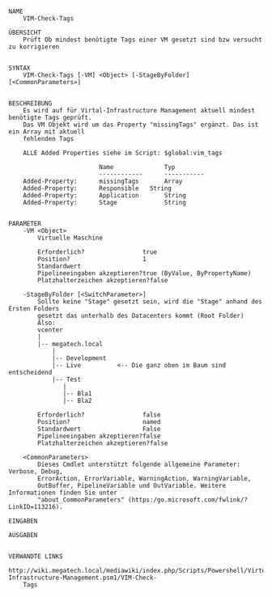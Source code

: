 ﻿```

NAME
    VIM-Check-Tags
    
ÜBERSICHT
    Prüft Ob mindest benötigte Tags einer VM gesetzt sind bzw versucht zu korrigieren
    
    
SYNTAX
    VIM-Check-Tags [-VM] <Object> [-StageByFolder] [<CommonParameters>]
    
    
BESCHREIBUNG
    Es wird auf für Virtal-Infrastructure Management aktuell mindest benötigte Tags geprüft.
    Das VM Objekt wird um das Property "missingTags" ergänzt. Das ist ein Array mit aktuell
    fehlenden Tags
    
    ALLE Added Properties siehe im Script: $global:vim_tags
    
                         Name              Typ
                         ------------      -----------
    Added-Property:      missingTags       Array
    Added-Property:      Responsible   String
    Added-Property:      Application       String
    Added-Property:      Stage             String
    

PARAMETER
    -VM <Object>
        Virtuelle Maschine
        
        Erforderlich?                true
        Position?                    1
        Standardwert                 
        Pipelineeingaben akzeptieren?true (ByValue, ByPropertyName)
        Platzhalterzeichen akzeptieren?false
        
    -StageByFolder [<SwitchParameter>]
        Sollte keine "Stage" gesetzt sein, wird die "Stage" anhand des Ersten Folders
        gesetzt das unterhalb des Datacenters kommt (Root Folder)
        Also:
        vcenter
        |
        |-- megatech.local
            |
            |-- Development 
            |-- Live          <-- Die ganz oben im Baum sind entscheidend
            |-- Test
               |
               |-- Bla1
               |-- Bla2
        
        Erforderlich?                false
        Position?                    named
        Standardwert                 False
        Pipelineeingaben akzeptieren?false
        Platzhalterzeichen akzeptieren?false
        
    <CommonParameters>
        Dieses Cmdlet unterstützt folgende allgemeine Parameter: Verbose, Debug,
        ErrorAction, ErrorVariable, WarningAction, WarningVariable,
        OutBuffer, PipelineVariable und OutVariable. Weitere Informationen finden Sie unter 
        "about_CommonParameters" (https:/go.microsoft.com/fwlink/?LinkID=113216). 
    
EINGABEN
    
AUSGABEN
    
    
VERWANDTE LINKS
    http://wiki.megatech.local/mediawiki/index.php/Scripts/Powershell/Virtual-Infrastructure-Management.psm1/VIM-Check-
    Tags



```

